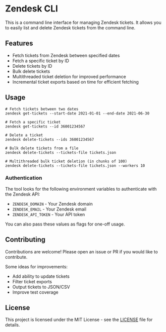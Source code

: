 # Zendesk CLI

This is a command line interface for managing Zendesk tickets.
It allows you to easily list and delete Zendesk tickets from the command line.

## Features

- Fetch tickets from Zendesk between specified dates
- Fetch a specific ticket by ID
- Delete tickets by ID
- Bulk delete tickets
- Multithreaded ticket deletion for improved performance
- Incremental ticket exports based on time for efficient fetching

## Usage

```
# Fetch tickets between two dates
zendesk get-tickets --start-date 2021-01-01 --end-date 2021-06-30

# Fetch a specific ticket
zendesk get-tickets --id 36001234567

# Delete a ticket
zendesk delete-tickets --ids 36001234567

# Bulk delete tickets from a file
zendesk delete-tickets --tickets-file tickets.json

# Multithreaded bulk ticket deletion (in chunks of 100)
zendesk delete-tickets --tickets-file tickets.json --workers 10
```

### Authentication

The tool looks for the following environment variables to authenticate with the Zendesk API:

- `ZENDESK_DOMAIN` - Your Zendesk domain
- `ZENDESK_EMAIL` - Your Zendesk email
- `ZENDESK_API_TOKEN` - Your API token

You can also pass these values as flags for one-off usage.

## Contributing

Contributions are welcome! Please open an issue or PR if you would like to contribute.

Some ideas for improvements:

- Add ability to update tickets
- Filter ticket exports
- Output tickets to JSON/CSV
- Improve test coverage

## License

This project is licensed under the MIT License - see the [LICENSE](LICENSE) file for details.
